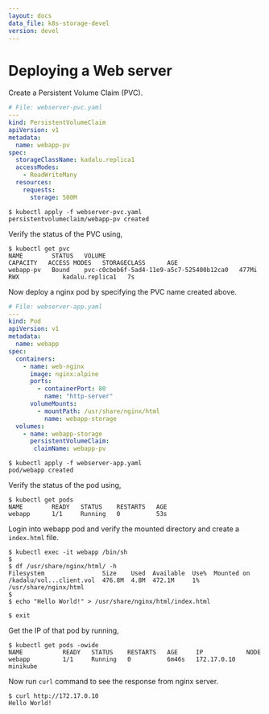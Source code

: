 ```yaml
---
layout: docs
data_file: k8s-storage-devel
version: devel
---
```

# Deploying a Web server

Create a Persistent Volume Claim (PVC).

```yaml
# File: webserver-pvc.yaml
---
kind: PersistentVolumeClaim
apiVersion: v1
metadata:
  name: webapp-pv
spec:
  storageClassName: kadalu.replica1
  accessModes:
    - ReadWriteMany
  resources:
    requests:
      storage: 500M
```

```console
$ kubectl apply -f webserver-pvc.yaml
persistentvolumeclaim/webapp-pv created
```

Verify the status of the PVC using,

```console
$ kubectl get pvc
NAME        STATUS   VOLUME                                     CAPACITY   ACCESS MODES   STORAGECLASS      AGE
webapp-pv   Bound    pvc-c0cbeb6f-5ad4-11e9-a5c7-525400b12ca0   477Mi      RWX            kadalu.replica1   7s
```

Now deploy a nginx pod by specifying the PVC name created above.

```yaml
# File: webserver-app.yaml
---
kind: Pod
apiVersion: v1
metadata:
  name: webapp
spec:
  containers:
    - name: web-nginx
      image: nginx:alpine
      ports:
        - containerPort: 80
          name: "http-server"
      volumeMounts:
        - mountPath: /usr/share/nginx/html
          name: webapp-storage
  volumes:
    - name: webapp-storage
      persistentVolumeClaim:
       claimName: webapp-pv
```

```console
$ kubectl apply -f webserver-app.yaml
pod/webapp created
```

Verify the status of the pod using,

```console
$ kubectl get pods
NAME        READY   STATUS    RESTARTS   AGE
webapp      1/1     Running   0          53s
```

Login into webapp pod and verify the mounted directory and create a
`index.html` file.

```console
$ kubectl exec -it webapp /bin/sh
$
$ df /usr/share/nginx/html/ -h
Filesystem                Size    Used  Available  Use%  Mounted on
/kadalu/vol...client.vol  476.8M  4.8M  472.1M     1%    /usr/share/nginx/html
$
$ echo "Hello World!" > /usr/share/nginx/html/index.html

$ exit
```

Get the IP of that pod by running,

```console
$ kubectl get pods -owide
NAME           READY   STATUS    RESTARTS   AGE     IP            NODE
webapp         1/1     Running   0          6m46s   172.17.0.10   minikube
```

Now run `curl` command to see the response from nginx server.

```console
$ curl http://172.17.0.10
Hello World!
```
